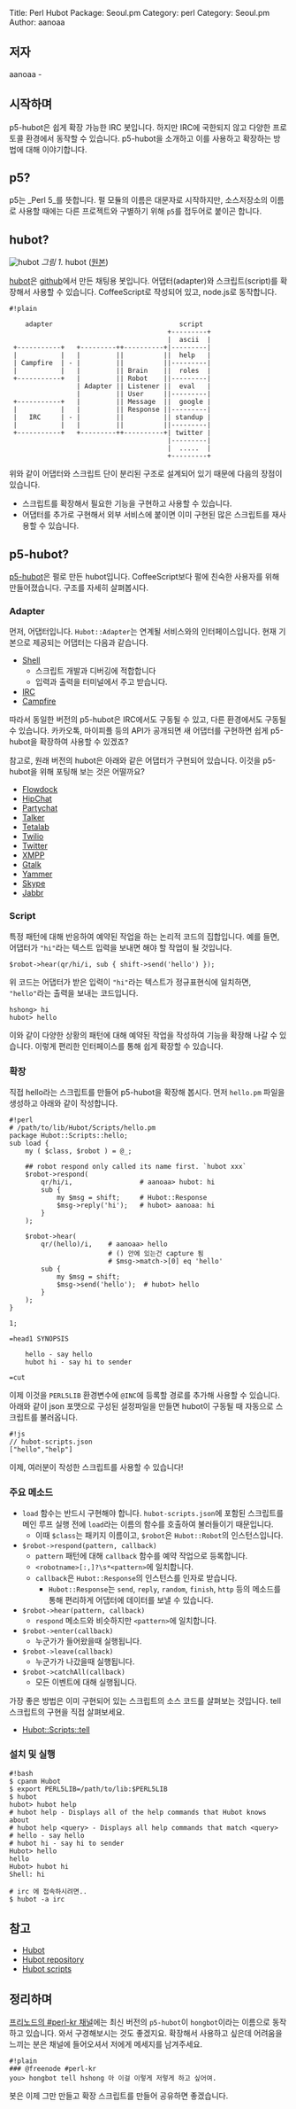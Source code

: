 Title: Perl Hubot
Package: Seoul.pm
Category: perl
Category: Seoul.pm
Author: aanoaa

## 저자 #

aanoaa -

## 시작하며 ##

p5-hubot은 쉽게 확장 가능한 IRC 봇입니다.
하지만 IRC에 국한되지 않고 다양한 프로토콜 환경에서 동작할 수 있습니다.
p5-hubot을 소개하고 이를 사용하고 확장하는 방법에 대해 이야기합니다.

## p5? ##

p5는 _Perl 5_를 뜻합니다. 펄 모듈의 이름은 대문자로
시작하지만, 소스저장소의 이름로 사용할 때에는 다른 프로젝트와 구별하기
위해 `p5`를 접두어로 붙이곤 합니다.

## hubot? ##

![hubot][img-resize-1]
*그림 1.* hubot ([원본][img-1])

[hubot][hubot]은 [github][github]에서
만든 채팅용 봇입니다. 어댑터(adapter)와 스크립트(script)를 확장해서 사용할 수
있습니다. CoffeeScript로 작성되어 있고, node.js로 동작합니다.

    #!plain
    
        adapter                                script
                                            +---------+
                                            |  ascii  |
     +-----------+   +---------++----------+|---------|
     |           |   |         ||          ||  help   |
     | Campfire  | - |         ||          ||---------|
     |           |   |         || Brain    ||  roles  |
     +-----------+   |         || Robot    ||---------|
                     | Adapter || Listener ||  eval   |
                     |         || User     ||---------|
     +-----------+   |         || Message  ||  google |
     |           |   |         || Response ||---------|
     |   IRC     | - |         ||          || standup |
     |           |   |         ||          ||---------|
     +-----------+   +---------++----------+| twitter |
                                            |---------|
                                            |  .....  |
                                            +---------+

위와 같이 어댑터와 스크립트 단이 분리된
구조로 설계되어 있기 때문에 다음의 장점이 있습니다.

- 스크립트를 확장해서 필요한 기능을 구현하고 사용할 수 있습니다.
- 어댑터를 추가로 구현해서 외부 서비스에 붙이면 이미 구현된 많은
  스크립트를 재사용할 수 있습니다.


## p5-hubot? ##

[p5-hubot][p5-hubot]은 펄로 만든
hubot입니다.
CoffeeScript보다 펄에 친숙한 사용자를 위해 만들어졌습니다.
구조를 자세히 살펴봅시다.

### Adapter ###

먼저, 어댑터입니다. `Hubot::Adapter`는 연계될 서비스와의 인터페이스입니다.
현재 기본으로 제공되는 어댑터는 다음과 같습니다.

- [Shell][hubot-shell]
  - 스크립트 개발과 디버깅에 적합합니다
  - 입력과 출력을 터미널에서 주고 받습니다.
- [IRC][hubot-irc]
- [Campfire][hubot-campfire]

따라서 동일한 버전의 p5-hubot은 IRC에서도 구동될 수 있고, 다른 환경에서도 구동될 수 있습니다.
카카오톡, 마이피플 등의 API가 공개되면 새 어댑터를 구현하면 쉽게 p5-hubot을 확장하여 사용할 수 있겠죠?

참고로, 원래 버전의 hubot은 아래와 같은 어댑터가 구현되어 있습니다.
이것을 p5-hubot을 위해 포팅해 보는 것은 어떨까요?

- [Flowdock](https://github.com/github/hubot/wiki/Adapter:-Flowdock)
- [HipChat](https://github.com/github/hubot/wiki/Adapter:-HipChat)
- [Partychat](https://github.com/github/hubot/wiki/Adapter:-Partychat)
- [Talker](https://github.com/github/hubot/wiki/Adapter:-Talkerapp)
- [Tetalab](https://github.com/github/hubot/wiki/Adapter:-Tetalab)
- [Twilio](https://github.com/github/hubot/wiki/Adapter:-Twilio)
- [Twitter](https://github.com/github/hubot/wiki/Adapter:-Twitter)
- [XMPP](https://github.com/github/hubot/wiki/Adapter:-XMPP)
- [Gtalk](https://github.com/github/hubot/wiki/Adapter:-Gtalk)
- [Yammer](https://github.com/github/hubot/wiki/Adapter:-Yammer)
- [Skype](https://github.com/netpro2k/hubot-skype)
- [Jabbr](https://github.com/smoak/hubot-jabbr)


### Script ###

특정 패턴에 대해 반응하여 예약된 작업을 하는 논리적 코드의
집합입니다.
예를 들면, 어댑터가 `"hi"`라는 텍스트 입력을 보내면 해야 할
작업이 될 것입니다.

    $robot->hear(qr/hi/i, sub { shift->send('hello') });

위 코드는 어댑터가 받은 입력이 `"hi"`라는 텍스트가 정규표현식에 일치하면, `"hello"`라는
출력을 보내는 코드입니다.

    hshong> hi
    hubot> hello

이와 같이 다양한 상황의 패턴에 대해 예약된 작업을
작성하여 기능을 확장해 나갈 수 있습니다.
이렇게 편리한 인터페이스를 통해 쉽게 확장할 수 있습니다.

### 확장 ###

직접 hello라는 스크립트를 만들어 p5-hubot을 확장해 봅시다.
먼저 `hello.pm` 파일을 생성하고 아래와 같이 작성합니다.

    #!perl
    # /path/to/lib/Hubot/Scripts/hello.pm
    package Hubot::Scripts::hello;
    sub load {
        my ( $class, $robot ) = @_;
    
        ## robot respond only called its name first. `hubot xxx`
        $robot->respond(
            qr/hi/i,                 # aanoaa> hubot: hi
            sub {
                my $msg = shift;     # Hubot::Response
                $msg->reply('hi');   # hubot> aanoaa: hi
            }
        );
    
        $robot->hear(
            qr/(hello)/i,    # aanoaa> hello
                             # () 안에 있는건 capture 됨
                             # $msg->match->[0] eq 'hello'
            sub {
                my $msg = shift;
                $msg->send('hello');  # hubot> hello
            }
        );
    }

    1;
    
    =head1 SYNOPSIS

        hello - say hello
        hubot hi - say hi to sender

    =cut

이제 이것을 `PERL5LIB` 환경변수에 `@INC`에 등록할 경로를 추가해 사용할
수 있습니다.
아래와 같이 json 포맷으로 구성된
설정파일을 만들면 hubot이 구동될 때 자동으로 스크립트를 불러옵니다.

    #!js
    // hubot-scripts.json
    ["hello","help"]

이제, 여러분이 작성한 스크립트를 사용할 수 있습니다!

### 주요 메소드 ###

- `load` 함수는 반드시 구현해야 합니다. `hubot-scripts.json`에
   포함된 스크립트를 메인 루프 실행 전에 `load`라는 이름의 함수를 호출하여
   불러들이기 때문입니다.
   - 이때 `$class`는 패키지 이름이고, `$robot`은 `Hubot::Robot`의 인스턴스입니다.
- `$robot->respond(pattern, callback)`
  - `pattern` 패턴에 대해 `callback` 함수를 예약 작업으로 등록합니다.
  - `<robotname>[:,]?\s*<pattern>`에 일치합니다.
  - `callback`은 `Hubot::Response`의 인스턴스를 인자로 받습니다.
    - `Hubot::Response`는 `send`, `reply`, `random`, `finish`,
      `http` 등의 메소드를 통해 편리하게 어댑터에
      데이터를 보낼 수 있습니다.
- `$robot->hear(pattern, callback)`
  - `respond` 메소드와 비슷하지만 `<pattern>`에 일치합니다.
- `$robot->enter(callback)`
  - 누군가가 들어왔을때 실행됩니다.
- `$robot->leave(callback)`
  - 누군가가 나갔을때 실행됩니다.
- `$robot->catchAll(callback)`
  - 모든 이벤트에 대해 실행됩니다.

가장 좋은 방법은 이미 구현되어 있는 스크립트의 소스 코드를 살펴보는
것입니다. tell 스크립트의 구현을 직접 살펴보세요.

- [Hubot::Scripts::tell][hubot-tell]

### 설치 및 실행 ###

    #!bash
    $ cpanm Hubot
    $ export PERL5LIB=/path/to/lib:$PERL5LIB
    $ hubot
    hubot> hubot help
    # hubot help - Displays all of the help commands that Hubot knows about
    # hubot help <query> - Displays all help commands that match <query>
    # hello - say hello
    # hubot hi - say hi to sender
    Hubot> hello
    hello
    Hubot> hubot hi
    Shell: hi
    
    # irc 에 접속하시려면..
    $ hubot -a irc


## 참고 ##

- [Hubot](http://hubot.github.com)
- [Hubot repository](https://github.com/github/hubot)
- [Hubot scripts](https://github.com/github/hubot-scripts)

## 정리하며 ##

[프리노드의 #perl-kr 채널][perl-kr-irc]에는 최신 버전의 `p5-hubot`이 `hongbot`이라는
이름으로 동작하고 있습니다. 와서 구경해보시는 것도 좋겠지요. 확장해서
사용하고 싶은데 어려움을 느끼는 분은 채널에 들어오셔서 저에게 메세지를
남겨주세요.

    #!plain
    ### @freenode #perl-kr
    you> hongbot tell hshong 아 이걸 이렇게 저렇게 하고 싶어여.

봇은 이제 그만 만들고 확장 스크립트를 만들어 공유하면 좋겠습니다.

[hubot]: http://hubot.github.com/
[github]: https://github.com/
[p5-hubot]: http://metacpan.org/module/Hubot
[hubot-shell]: https://metacpan.org/module/Hubot::Adapter::Shell
[hubot-irc]: https://metacpan.org/module/Hubot::Adapter::Irc
[hubot-campfire]: https://metacpan.org/module/Hubot::Adapter::Campfire
[hubot-tell]: https://metacpan.org/module/Hubot::Scripts::tell
[perl-kr-irc]: http://webchat.freenode.net/?channels=perl-kr

[img-1]: 2012-12-02-1.jpg
[img-resize-1]: 2012-12-02-1_r.jpg
